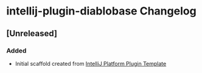<!-- Keep a Changelog guide -> https://keepachangelog.com -->

# intellij-plugin-diablobase Changelog

## [Unreleased]
### Added
- Initial scaffold created from [IntelliJ Platform Plugin Template](https://github.com/JetBrains/intellij-platform-plugin-template)
